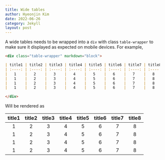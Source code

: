 ```yaml
---
title: Wide tables
author: Hyeonjin Kim
date: 2022-06-26
category: Jekyll
layout: post
---
```


A wide tables needs to be wrapped into a `div` with class `table-wrapper`
to make sure it displayed as expected on mobile devices. For example,

```markdown
<div class="table-wrapper" markdown="block">

| title1 | title2 | title3 | title4 | title5 | title6 | title7 | title8 |
| :----: | :----: | :----: | :----: | :----: | :----: | :----: | :----: |
|   1    |   2    |   3    |   4    |   5    |   6    |   7    |   8    |
|   1    |   2    |   3    |   4    |   5    |   6    |   7    |   8    |
|   1    |   2    |   3    |   4    |   5    |   6    |   7    |   8    |
|   1    |   2    |   3    |   4    |   5    |   6    |   7    |   8    |

</div>
```

Will be rendered as

<div class="table-wrapper" markdown="block">

| title1 | title2 | title3 | title4 | title5 | title6 | title7 | title8 |
| :----: | :----: | :----: | :----: | :----: | :----: | :----: | :----: |
|   1    |   2    |   3    |   4    |   5    |   6    |   7    |   8    |
|   1    |   2    |   3    |   4    |   5    |   6    |   7    |   8    |
|   1    |   2    |   3    |   4    |   5    |   6    |   7    |   8    |
|   1    |   2    |   3    |   4    |   5    |   6    |   7    |   8    |

</div>
